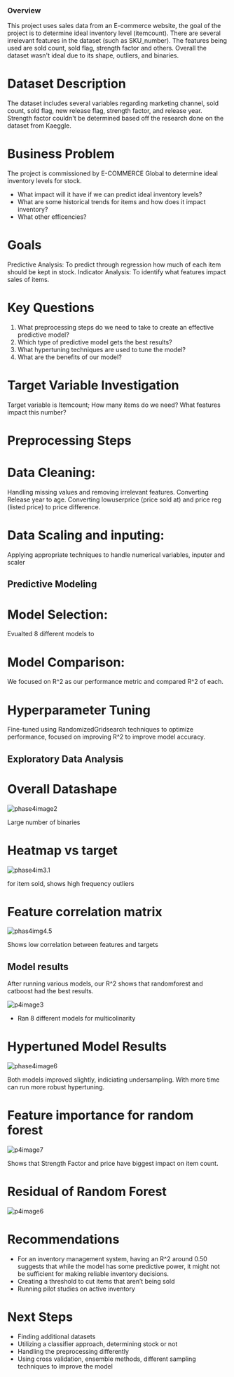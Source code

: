 ### Overview

This project uses sales data from an E-commerce website, the goal of the project is to determine ideal inventory level (itemcount). There are several irrelevant features in the dataset (such as SKU_number). The features being used are sold count, sold flag, strength factor and others. Overall the dataset wasn't ideal due to its shape, outliers, and binaries. 

# Dataset Description

The dataset includes several variables regarding marketing channel, sold count, sold flag, new release flag, strength factor, and release year. Strength factor couldn't be determined based off the research done on the dataset from Kaeggle. 

# Business Problem 

The project is commissioned by E-COMMERCE Global to determine ideal inventory levels for stock. 

- What impact will it have if we can predict ideal inventory levels?
- What are some historical trends for items and how does it impact inventory?
- What other efficencies?

# Goals

Predictive Analysis: To predict through regression how much of each item should be kept in stock. 
Indicator Analysis: To identify what features impact sales of items. 

# Key Questions

1. What preprocessing steps do we need to take to create an effective predictive model?
2. Which type of predictive model gets the best results?
3. What hypertuning techniques are used to tune the model?
4. What are the benefits of our model?

# Target Variable Investigation

Target variable is Itemcount; How many items do we need? What features impact this number?


# Preprocessing Steps

# Data Cleaning: 
 Handling missing values and removing irrelevant features. Converting Release year to age. Converting lowuserprice (price sold at) and price reg (listed price) to price difference. 

# Data Scaling and inputing: 
Applying appropriate techniques to handle numerical variables, inputer and scaler

## Predictive Modeling

# Model Selection: 
Evualted 8 different models to 

# Model Comparison:
We focused on R^2 as our performance metric and compared R^2 of each. 

# Hyperparameter Tuning
Fine-tuned using RandomizedGridsearch techniques to optimize performance, focused on improving R^2 to improve model accuracy. 

## Exploratory Data Analysis 

# Overall Datashape 

![phase4image2](https://github.com/silver032/phase-4-for-DSC-phase-4-/blob/main/images/phase4image2.png)

Large number of binaries

# Heatmap vs target

![phase4im3.1](https://github.com/silver032/phase-4-for-DSC-phase-4-/blob/main/images/phase4im3.1.png)

for item sold, shows high frequency outliers

# Feature correlation matrix

![phas4img4.5](https://github.com/silver032/phase-4-for-DSC-phase-4-/blob/main/images/phas4img4.5.png)

Shows low correlation between features and targets

## Model results 

After running various models, our R^2 shows that randomforest and catboost had the best results. 

![p4image3](https://github.com/silver032/phase-4-for-DSC-phase-4-/blob/main/images/p4image3.png)

- Ran 8 different models for multicolinarity 

# Hypertuned Model Results

![phase4image6](https://github.com/silver032/phase-4-for-DSC-phase-4-/blob/main/images/phase4image6.png)

Both models improved slightly, indiciating undersampling. With more time can run more robust hypertuning. 

# Feature importance for random forest
![p4image7](https://github.com/silver032/phase-4-for-DSC-phase-4-/blob/main/images/p4image7.png)

Shows that Strength Factor and price have biggest impact on item count.

# Residual of Random Forest

![p4image6](https://github.com/silver032/phase-4-for-DSC-phase-4-/blob/main/images/p4image6.png)

# Recommendations

- For an inventory management system, having an R^2 around 0.50 suggests that while the model has some predictive power, it might not be sufficient for making reliable inventory decisions.
- Creating a threshold to cut items that aren’t being sold
- Running pilot studies on active inventory 


# Next Steps

- Finding additional datasets
- Utilizing a classifier approach, determining stock or not
- Handling the preprocessing differently 
- Using cross validation, ensemble methods, different sampling techniques to improve the model 
